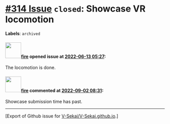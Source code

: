 # [\#314 Issue](https://github.com/V-Sekai/V-Sekai.github.io/issues/314) `closed`: Showcase VR locomotion
**Labels**: `archived`


#### <img src="https://avatars.githubusercontent.com/u/32321?u=c2e06a3d2b49a467aa907e54aa259516440267cc&v=4" width="50">[fire](https://github.com/fire) opened issue at [2022-06-13 05:27](https://github.com/V-Sekai/V-Sekai.github.io/issues/314):

The locomotion is done.

#### <img src="https://avatars.githubusercontent.com/u/32321?u=c2e06a3d2b49a467aa907e54aa259516440267cc&v=4" width="50">[fire](https://github.com/fire) commented at [2022-09-02 08:31](https://github.com/V-Sekai/V-Sekai.github.io/issues/314#issuecomment-1235224564):

Showcase submission time has past.


-------------------------------------------------------------------------------



[Export of Github issue for [V-Sekai/V-Sekai.github.io](https://github.com/V-Sekai/V-Sekai.github.io).]
